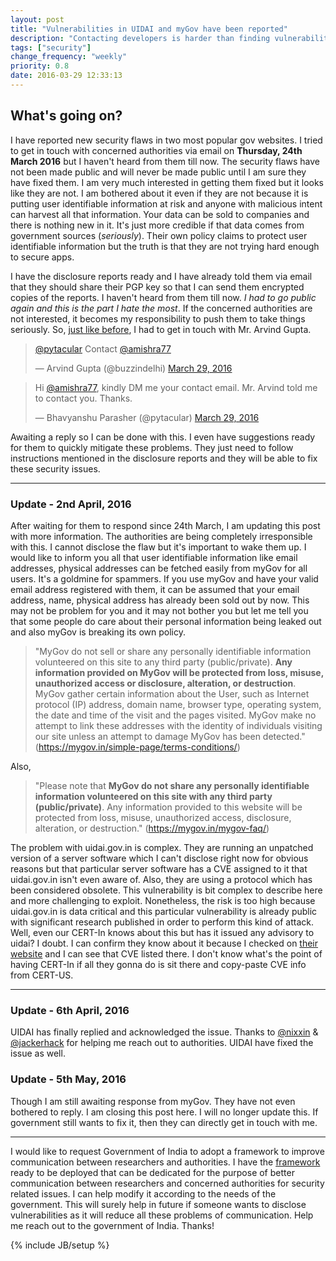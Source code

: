 ```yaml
---
layout: post
title: "Vulnerabilities in UIDAI and myGov have been reported"
description: "Contacting developers is harder than finding vulnerabilities."
tags: ["security"]
change_frequency: "weekly"
priority: 0.8
date: 2016-03-29 12:33:13
---
```


## What's going on?

I have reported new security flaws in two most popular gov websites. I tried to get in touch with concerned authorities via email on **Thursday, 24th March 2016** but I haven't heard from them till now. The security flaws have not been made public and will never be made public until I am sure they have fixed them. I am very much interested in getting them fixed but it looks like they are not. I am bothered about it even if they are not because it is putting user identifiable information at risk and anyone with malicious intent can harvest all that information. Your data can be sold to companies and there is nothing new in it. It's just more credible if that data comes from government sources (*seriously*). Their own policy claims to protect user identifiable information but the truth is that they are not trying hard enough to secure apps.

I have the disclosure reports ready and I have already told them via email that they should share their PGP key so that I can send them encrypted copies of the reports. I haven't heard from them till now. *I had to go public again and this is the part I hate the most*. If the concerned authorities are not interested, it becomes my responsibility to push them to take things seriously. So, [just like before](https://bhavyanshu.me/major-security-flaw-pm-app/09/29/2015#disclosure-to-officials), I had to get in touch with Mr. Arvind Gupta.

<blockquote class="twitter-tweet" data-lang="en"><p lang="en" dir="ltr"><a href="https://twitter.com/pytacular">@pytacular</a> Contact <a href="https://twitter.com/amishra77">@amishra77</a></p>&mdash; Arvind Gupta (@buzzindelhi) <a href="https://twitter.com/buzzindelhi/status/714658965703958528">March 29, 2016</a></blockquote>

<blockquote class="twitter-tweet" data-lang="en"><p lang="en" dir="ltr">Hi <a href="https://twitter.com/amishra77">@amishra77</a>, kindly DM me your contact email. Mr. Arvind told me to contact you. Thanks.</p>&mdash; Bhavyanshu Parasher (@pytacular) <a href="https://twitter.com/pytacular/status/714714955287805952">March 29, 2016</a></blockquote>

Awaiting a reply so I can be done with this. I even have suggestions ready for them to quickly mitigate these problems. They just need to follow instructions mentioned in the disclosure reports and they will be able to fix these security issues.

*****************

### Update - 2nd April, 2016

After waiting for them to respond since 24th March, I am updating this post with more information. The authorities are being completely irresponsible with this. I cannot disclose the flaw but it's important to wake them up. I would like to inform you all that user identifiable information like email addresses, physical addresses can be fetched easily from myGov for all users. It's a goldmine for spammers. If you use myGov and have your valid email address registered with them, it can be assumed that your email address, name, physical address has already been sold out by now. This may not be problem for you and it may not bother you but let me tell you that some people do care about their personal information being leaked out and also myGov is breaking its own policy.

> "MyGov do not sell or share any personally identifiable information volunteered on this site to any third party (public/private). **Any information provided on MyGov will be protected from loss, misuse, unauthorized access or disclosure, alteration, or destruction**. MyGov gather certain information about the User, such as Internet protocol (IP) address, domain name, browser type, operating system, the date and time of the visit and the pages visited. MyGov make no attempt to link these addresses with the identity of individuals visiting our site unless an attempt to damage MyGov has been detected."
(https://mygov.in/simple-page/terms-conditions/)

Also,

> "Please note that **MyGov do not share any personally identifiable information volunteered on this site with any third party (public/private)**. Any information provided to this website will be protected from loss, misuse, unauthorized access, disclosure, alteration, or destruction."
(https://mygov.in/mygov-faq/)

The problem with uidai.gov.in is complex. They are running an unpatched version of a server software which I can't disclose right now for obvious reasons but that particular server software has a CVE assigned to it that uidai.gov.in isn't even aware of. Also, they are using a protocol which has been considered obsolete. This vulnerability is bit complex to describe here and more challenging to exploit. Nonetheless, the risk is too high because uidai.gov.in is data critical and this particular vulnerability is already public with significant research published in order to perform this kind of attack. Well, even our CERT-In knows about this but has it issued any advisory to uidai? I doubt. I can confirm they know about it because I checked on [their website](http://www.cert-in.org.in/) and I can see that CVE listed there. I don't know what's the point of having CERT-In if all they gonna do is sit there and copy-paste CVE info from CERT-US.

*****************

### Update - 6th April, 2016

UIDAI has finally replied and acknowledged the issue. Thanks to [@nixxin](https://twitter.com/nixxin) & [@jackerhack](https://twitter.com/jackerhack) for helping me reach out to authorities. UIDAI have fixed the issue as well.

### Update - 5th May, 2016

Though I am still awaiting response from myGov. They have not even bothered to reply. I am closing this post here. I will no longer update this. If government still wants to fix it, then they can directly get in touch with me.

**********************

I would like to request Government of India to adopt a framework to improve communication between researchers and authorities. I have the [framework](https://github.com/bhavyanshu/openvid-sys) ready to be deployed that can be dedicated for the purpose of better communication between researchers and concerned authorities for security related issues. I can help modify it according to the needs of the government. This will surely help in future if someone wants to disclose vulnerabilities as it will reduce all these problems of communication. Help me reach out to the government of India. Thanks!

<script async src="//platform.twitter.com/widgets.js" charset="utf-8"></script>
{% include JB/setup %}
